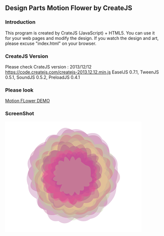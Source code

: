 ## Design Parts Motion Flower by CreateJS
### Introduction
This program is created by CrateJS (JavaScript) + HTML5. You can use it for your web pages and modify the design. If you watch the design and art, please excuse "index.html" on your browser.  
   
### CreateJS Version
Please check CrateJS version : 2013/12/12  
https://code.createjs.com/createjs-2013.12.12.min.js EaselJS 0.7.1, TweenJS 0.5.1, SoundJS 0.5.2, PreloadJS 0.4.1

### Please look 
[Motion FLower DEMO](http://okaal.html.xdomain.jp/logs/screensaver/flower1/index.html)

### ScreenShot  
![ScreenShot](https://github.com/jirotubuyaki/CreateJS_flower/blob/master/screenshot.png)  
